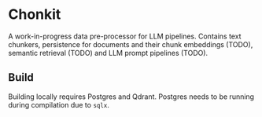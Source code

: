 # Chonkit

A work-in-progress data pre-processor for LLM pipelines. 
Contains text chunkers, persistence for documents and their chunk embeddings (TODO), semantic retrieval (TODO) and LLM prompt pipelines (TODO).

## Build

Building locally requires Postgres and Qdrant. Postgres needs to be running during compilation due to `sqlx`.
